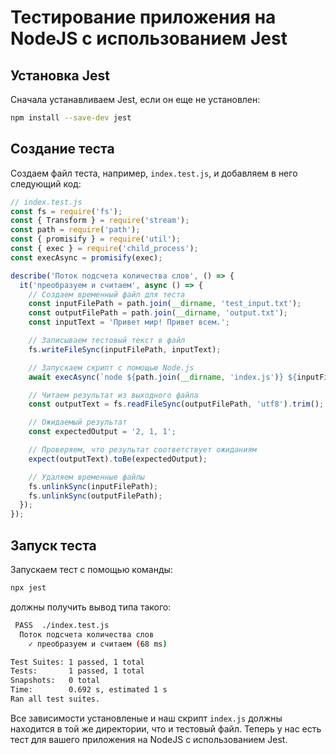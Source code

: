 # Тестирование приложения на NodeJS с использованием Jest

## Установка Jest

Сначала устанавливаем Jest, если он еще не установлен:

```bash
npm install --save-dev jest
```

## Создание теста

Создаем файл теста, например, `index.test.js`, и добавляем в него следующий код:

```javascript
// index.test.js
const fs = require('fs');
const { Transform } = require('stream');
const path = require('path');
const { promisify } = require('util');
const { exec } = require('child_process');
const execAsync = promisify(exec);

describe('Поток подсчета количества слов', () => {
  it('преобразуем и считаем', async () => {
    // Создаем временный файл для теста
    const inputFilePath = path.join(__dirname, 'test_input.txt');
    const outputFilePath = path.join(__dirname, 'output.txt');
    const inputText = 'Привет мир! Привет всем.';

    // Записываем тестовый текст в файл
    fs.writeFileSync(inputFilePath, inputText);

    // Запускаем скрипт с помощью Node.js
    await execAsync(`node ${path.join(__dirname, 'index.js')} ${inputFilePath}`);

    // Читаем результат из выходного файла
    const outputText = fs.readFileSync(outputFilePath, 'utf8').trim();

    // Ожидаемый результат
    const expectedOutput = '2, 1, 1';

    // Проверяем, что результат соответствует ожиданиям
    expect(outputText).toBe(expectedOutput);

    // Удаляем временные файлы
    fs.unlinkSync(inputFilePath);
    fs.unlinkSync(outputFilePath);
  });
});
```

## Запуск теста

Запускаем тест с помощью команды:

```bash
npx jest
```
должны получить вывод типа такого:
```bash
 PASS  ./index.test.js
  Поток подсчета количества слов
    ✓ преобразуем и считаем (68 ms)

Test Suites: 1 passed, 1 total
Tests:       1 passed, 1 total
Snapshots:   0 total
Time:        0.692 s, estimated 1 s
Ran all test suites.
```

Все зависимости установленые и наш скрипт `index.js` должны находится в той же директории, что и тестовый файл.
Теперь у нас есть тест для вашего приложения на NodeJS с использованием Jest.
